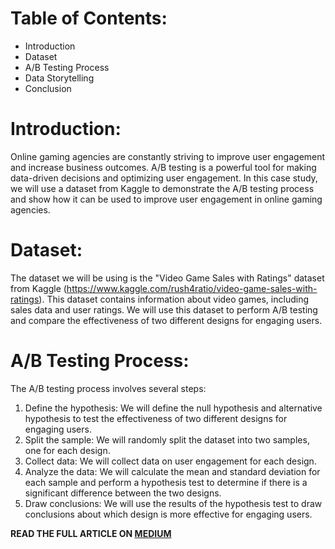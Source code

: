 # Table of Contents:
- Introduction
- Dataset
- A/B Testing Process
- Data Storytelling
- Conclusion

# Introduction:
Online gaming agencies are constantly striving to improve user engagement and increase business outcomes. A/B testing is a powerful tool for making data-driven decisions and optimizing user engagement. In this case study, we will use a dataset from Kaggle to demonstrate the A/B testing process and show how it can be used to improve user engagement in online gaming agencies.

# Dataset:
The dataset we will be using is the "Video Game Sales with Ratings" dataset from Kaggle (https://www.kaggle.com/rush4ratio/video-game-sales-with-ratings). This dataset contains information about video games, including sales data and user ratings. We will use this dataset to perform A/B testing and compare the effectiveness of two different designs for engaging users.

# A/B Testing Process:
The A/B testing process involves several steps:

1. Define the hypothesis: We will define the null hypothesis and alternative hypothesis to test the effectiveness of two different designs for engaging users.
2. Split the sample: We will randomly split the dataset into two samples, one for each design.
3. Collect data: We will collect data on user engagement for each design.
4. Analyze the data: We will calculate the mean and standard deviation for each sample and perform a hypothesis test to determine if there is a significant difference between the two designs.
5. Draw conclusions: We will use the results of the hypothesis test to draw conclusions about which design is more effective for engaging users.

**READ THE FULL ARTICLE ON [MEDIUM](https://medium.com/@yennhi95zz/optimizing-user-engagement-in-online-gaming-agency-with-a-b-testing-a-case-study-566777d22a3d)**
